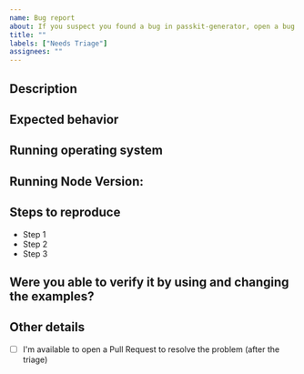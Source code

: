 ```yaml
---
name: Bug report
about: If you suspect you found a bug in passkit-generator, open a bug report. Thanks for helping passkit-generator improve!
title: ""
labels: ["Needs Triage"]
assignees: ""
---
```


## Description

<!-- Provide as much information as possible about the bug. Who reads is not in your head! :) -->

## Expected behavior

## Running operating system

## Running Node Version:

## Steps to reproduce

<!-- Create a list of steps, if any. -->

- Step 1
- Step 2
- Step 3

## Were you able to verify it by using and changing the examples?

<!-- Yes / No -->
<!-- If no, it might be a problem of the application of yours -->

## Other details

- [ ] I'm available to open a Pull Request to resolve the problem (after the triage)

<!-- Write here below whatever comes through your mind about the bug and passkit-generator -->
